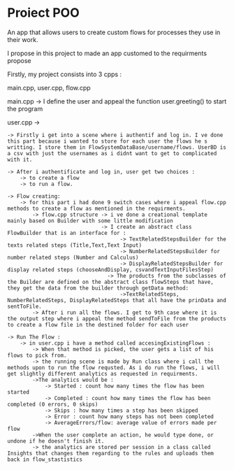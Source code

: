 # Proiect POO

An app that allows users to create custom flows for processes they use in their work.

I propose in this project to made an app customed to the requirments propose

Firstly, my project consists into 3 cpps : 

main.cpp, user.cpp, flow.cpp

main.cpp -> I define the user and appeal the function user.greeting() to start the program 

user.cpp -> 
    
    -> Firstly i get into a scene where i authentif and log in. I ve done this part because i wanted to store for each user the flows he s writting. I store them in FlowSystemDataBase/username/flows. UserBD is a csv with just the usernames as i didnt want to get to complicated with it.

    -> After i authentificate and log in, user get two choices : 
        -> to create a flow
        -> to run a flow.
    
    -> Flow creating:
        -> for this part i had done 9 switch cases where i appeal flow.cpp methods to create a flow as mentioned in the requirments.
            -> flow.cpp structure -> i ve done a creational template mainly based on Builder with some little modification
                                  -> I create an abstract class FlowBuilder that is an interface for : 
                                        -> TextRelatedStepsBuilder for the texts related steps (Title,Text,Text Input)
                                        -> NumberRelatedStepsBuilder for number related steps (Number and Calculus)
                                        -> DisplayRelatedStepsBuilder for display related steps (chooseAndDisplay, csvandTextInputFilesStep)
                                    -> The products from the subclasses of the Builder are defined on the abstract class flowSteps that have, they get the data from the builder through getData method:
                                        ->TextRelatedSteps, NumberRelatedSteps, DisplayRelatedSteps that all have the prinData and sentToFile.
            -> After i run all the flows. I get to 9th case where it is the output step where i appeal the method sendToFile from the products to create a flow file in the destined folder for each user  
    
    -> Run The Flow :
        -> in user.cpp i have a method called accesingExistingFlows :
            -> When that method is picked, the user gets a list of his flows to pick from.
            -> the running scene is made by Run class where i call the methods upon to run the flow requsted. As i do run the flows, i will get slightly different analytics as requested in requirments.
            ->The analytics would be :
                -> Started : count how many times the flow has been started
                -> Completed : count how many times the flow has been completed (0 errors, 0 skips)
                -> Skips : how many times a step has been skipped
                -> Error : count how many steps has not been completed 
                -> AverageErrors/flow: average value of errors made per flow
            ->When the user complete an action, he would type done, or undone if he doesn't finish it.
            -> the analytics are stored per session in a class called Insights that changes them regarding to the rules and uploads them back in flow_stastistics


